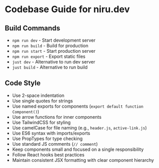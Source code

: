 # Codebase Guide for niru.dev

## Build Commands
- `npm run dev` - Start development server
- `npm run build` - Build for production
- `npm run start` - Start production server  
- `npm run export` - Export static files
- `just dev` - Alternative to run dev server
- `just build` - Alternative to run build

## Code Style
- Use 2-space indentation
- Use single quotes for strings
- Use named exports for components (`export default function Component()`)
- Use arrow functions for inner components
- Use TailwindCSS for styling
- Use camelCase for file naming (e.g., `header.js`, `active-link.js`)
- Use ES6 syntax with imports/exports
- Use PropTypes for type checking
- Use standard JS comments (`// comment`)
- Keep components small and focused on a single responsibility
- Follow React hooks best practices
- Maintain consistent JSX formatting with clear component hierarchy